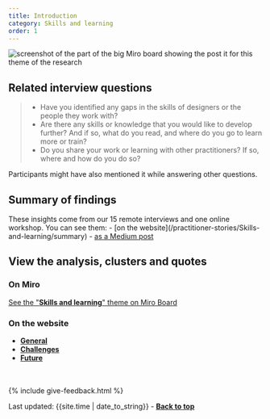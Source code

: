 ```yaml
---
title: Introduction
category: Skills and learning
order: 1
---
```


![screenshot of the part of the big Miro board showing the post it for this theme of the research](/practitioner-stories/images/skills-learning/skills-learning.png)


## Related interview questions
<blockquote class="alt">
<ul>
<li>Have you identified any gaps in the skills of designers or the people they work with?</li>
<li>Are there any skills or knowledge that you would like to develop further? And if so, what do you read, and where do you go to learn more or train?</li>
<li>Do you share your work or learning with other practitioners? If so, where and how do you do so?</li>
</ul>
</blockquote>

Participants might have also mentioned it while answering other questions.


<h2 class="top-line">Summary of findings</h2>
These insights come from our 15 remote interviews and one online workshop. You can see them:
- [on the website](/practitioner-stories/Skills-and-learning/summary)
- <a href="https://practitionerstories.medium.com/motivations-skills-and-learning-of-the-practitioners-9dc5c8291da4" target="_blank">as a Medium post</a>


<h2 class="top-line">View the analysis, clusters and quotes</h2>

### On Miro

<p><a href="https://miro.com/app/board/o9J_ldOzA14=/?moveToWidget=3074457352333741364&cot=14" target="_blank">See the "<strong>Skills and learning</strong>" theme on Miro Board</a></p>

### On the website

   <ul>
      <li><a href="/practitioner-stories/Skills-and-learning/general"><strong>General</strong></a></li>
      <li><a href="/practitioner-stories/Skills-and-learning/challenges"><strong>Challenges</strong></a></li>
      <li><a href="/practitioner-stories/Skills-and-learning/future"><strong>Future</strong></a></li>
   </ul>


<br><br>
{% include give-feedback.html %}

<div>Last updated: {{site.time | date_to_string}} - <a href="#"><strong>Back to top</strong></a></div>